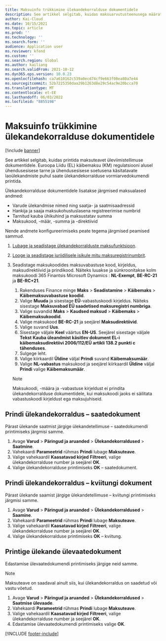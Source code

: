 ```yaml
---
title: Maksuinfo trükkimine ülekandekorralduse dokumentidele
description: See artikkel selgitab, kuidas maksuarvutusteenusega määratletud maksuteavet saab printida üleviimistellimuse dokumentidele.
author: Kai-Cloud
ms.date: 10/15/2021
ms.topic: article
ms.prod: ''
ms.technology: ''
ms.search.form: ''
audience: Application user
ms.reviewer: kfend
ms.custom: ''
ms.search.region: Global
ms.author: kailiang
ms.search.validFrom: 2021-10-12
ms.dyn365.ops.version: 10.0.23
ms.openlocfilehash: ca7a610162c539a0ecd74cf9e663f08ea80a7e44
ms.sourcegitcommit: 52b7225350daa29b1263d8e29c54ac9e20bcca70
ms.translationtype: MT
ms.contentlocale: et-EE
ms.lasthandoff: 06/03/2022
ms.locfileid: "8855198"
---
```

# <a name="print-tax-information-on-transfer-order-documents"></a>Maksuinfo trükkimine ülekandekorralduse dokumentidele

[!include [banner](../../includes/banner.md)]

See artikkel selgitab, kuidas printida maksuteavet üleviimistellimuse dokumentidele. Euroopa Liidu (EL) käibemaksu (KM) regulatsiooni alusel ühendusesisese tarne ja ühendusesisese soetusena käsitatavate laoülekandmiste puhul saate ülekandekorralduse vormiarvedokumendi printida. 

Ülekandekorralduse dokumentidele lisatakse järgmised maksualased andmed:

- Varude ülekandmise nimed ning saatja- ja saatmisaadressid
- Hankija ja saaja maksukohustuslasena registreerimise numbrid
- Tarnitud kauba ühikuhind ja maksustatav summa
- Maksukood, -määr, -summa ja -direktiivid

Nende andmete konfigureerimiseks peate tegema järgmised peamised sammud.

1. [Lubage ja seadistage ülekandekorralduste maksufunktsioon](tasks/Tax-feature-support-for-transfer-order.md).
2. [Looge ja seadistage juriidilisele isikule mitu maksuregistrinumbrit](emea-multiple-vat-registration-numbers.md).
3. Seadistage maksukoodides maksuvabastuse kood, kirjeldus, maksudirektiivid ja prindikood. Näiteks luuakse ja sünkroonitakse kolm maksukoodi 365 Finantsis Microsoft Dynamics : **NL-Exempt**, **BE-RC-21** ja **BE-RC+21**.

    1. Rakenduses Finance minge **Maks** \> **Seadistamine** \> **Käibemaks** \> **Käibemaksuvabastuse koodid**.
    2. Valige **Muuda** ja sisestage **EÜ**-vabastuskoodi kirjeldus. Näiteks sisestage **Maksuvabad EÜ saadetised maksuregistri numbriga**.
    3. Valige suvandid **Maks** \> **Kaudsed maksud** \> **Käibemaks** \> **Käibemaksukoodid**.
    4. Valige maksukood **BE-RC-21** ja seejärel **Maksudirektiivid**.
    5. Valige suvand **Uus**.
    6. Sisestage väljale **Keel** väärtus **EN-US**. Seejärel sisestage väljale **Tekst** **Kauba üleandmist käsitlev dokument EL-i käibemaksudirektiivi 2006/112/EÜ artikli 138.2 punkti c tähenduses**.
    7. Sulgege leht.
    8. Valige kiirkaardil **Üldine** väljal **Prindi** suvand **Käibemaksumäär**.
    8. Valige **NL-vabastus** maksukood ja seejärel kiirkaardil **Üldine** väljal **Prindi** valige **Käibemaksumäär**.

    > [!NOTE] 
    > Maksukoodi, -määra ja -vabastuse kirjeldust ei prindita ülekandekorralduse dokumentidele, kui maksukoodi jaoks ei säilitata vabastuskoodi kirjeldust ega maksujuhiseid.

## <a name="print-the-transfer-order---shipment-document"></a>Prindi ülekandekorraldus – saatedokument

Pärast ülekande saatmist järgige ülekandetellimuse – saatedokumendi printimiseks järgmisi samme.

1. Avage **Varud** \> **Päringud ja aruanded** \> **Ülekandekorraldused** \> **Saatmine**.
2. Vahekaardi **Parameetrid** rühmas **Prindi** lubage **Maksuteave**.
3. Valige vahekaardil **Kaasatavad kirjed** **Filtreeri**, valige ülekandekorralduse number ja seejärel **OK**.
4. Valige ülekandekorralduse printimiseks **OK** – saatedokument.

## <a name="print-the-transfer-order---receipt-document"></a>Prindi ülekandekorraldus – kviitungi dokument

Pärast ülekande saamist järgige ülekandetellimuse – kviitungi printimiseks järgmisi samme.

1. Avage **Varud** \> **Päringud ja aruanded** \> **Ülekandekorraldused** \> **Saamine**.
2. Vahekaardi **Parameetrid** rühmas **Prindi** lubage **Maksuteave**.
3. Valige vahekaardil **Kaasatavad kirjed** **Filtreeri**, valige ülekandekorralduse number ja seejärel **OK**.
4. Valige ülekandekorralduse printimiseks **OK** – kviitung.

## <a name="print-the-transfer-overview-document"></a>Printige ülekande ülevaatedokument

Edastamise ülevaatedokumendi printimiseks järgige neid samme.

> [!NOTE]
> Maksuteave on saadaval ainult siis, kui ülekandekorraldus on saadetud või vastu võetud.

1. Avage **Varud** \> **Päringud ja aruanded** \> **Ülekandekorraldused** \> **Saatmise ülevaade**.
2. Vahekaardi **Parameetrid** rühmas **Prindi** lubage **Maksuteave**.
3. Valige vahekaardil **Kaasatavad kirjed** **Filtreeri**, valige ülekandekorralduse number ja seejärel **OK**.
4. Edastamise ülevaatedokumendi printimiseks valige **OK**.

[!INCLUDE [footer-include](../../includes/footer-banner.md)]
